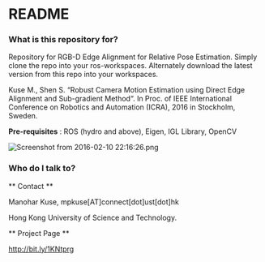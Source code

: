 # README #



### What is this repository for? ###

Repository for RGB-D Edge Alignment for Relative Pose Estimation. Simply clone the repo into your ros-workspaces. Alternately download the latest version from this repo into your workspaces. 

  Kuse M., Shen S. “Robust Camera Motion Estimation using Direct Edge Alignment and Sub-gradient Method“. In Proc. of IEEE International Conference on Robotics and Automation (ICRA), 2016 in Stockholm, Sweden.

**Pre-requisites** : ROS (hydro and above), Eigen, IGL Library, OpenCV
   
![Screenshot from 2016-02-10 22:16:26.png](https://bitbucket.org/repo/r5qrgp/images/1418176449-Screenshot%20from%202016-02-10%2022:16:26.png)

### Who do I talk to? ###
** Contact **

Manohar Kuse, mpkuse[AT]connect[dot]ust[dot]hk

Hong Kong University of Science and Technology.


** Project Page **

http://bit.ly/1KNtprg